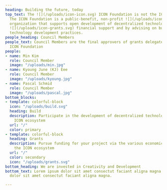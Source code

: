 ```yaml
---
heading: Building the future, today
top_text: The ![](/uploads/icon-icon.svg) ICON Foundation is not the ICON Project.
  The ICON Foundation is a public-benefit, non-profit ![](/uploads/icon-people.svg)
  organization that supports open development of decentralized technologies by providing
  ![](/uploads/icon-grants.svg) financial support and by advising on business and
  technology development practices.
people_heading: Council Members
people_text: Council Members are the final approvers of grants delegated through the
  ICON Foundation
people:
- name: Min Kim
  role: Council Member
  image: "/uploads/min.jpg"
- name: Kyoung June (KJ) Eee
  role: Council Member
  image: "/uploads/kyoung.jpg"
- name: Pascal Schmid
  role: Council Member
  image: "/uploads/pascal.jpg"
bottom_blocks:
- template: colorful-block
  icon: "/uploads/build.svg"
  heading: Build
  description: Participate in the development of decentralized technologies with the
    ICON ecosystem
  url: "/"
  color: primary
- template: colorful-block
  heading: Grants
  description: Pursue funding for your project via the various economic programs in
    the ICON ecosystem
  url: "/"
  color: secondary
  icon: "/uploads/grants.svg"
bottom_heading: We are invested in Creativity and Development
bottom_text: Lorem ipsum dolor sit amet consectut faciant aligna magna lorem ipsum
  dolor sit amet consectut faciant aligna magna.

---
```

